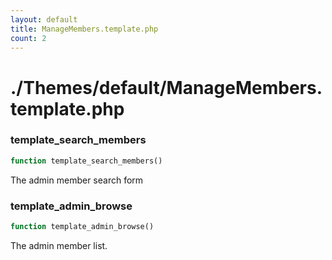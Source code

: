 ```yaml
---
layout: default
title: ManageMembers.template.php
count: 2
---
```


# ./Themes/default/ManageMembers.template.php

### template_search_members

```php
function template_search_members()
```
The admin member search form



### template_admin_browse

```php
function template_admin_browse()
```
The admin member list.



